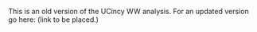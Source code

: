 This is an old version of the UCincy WW analysis.  For an updated version go here: (link to be placed.)
